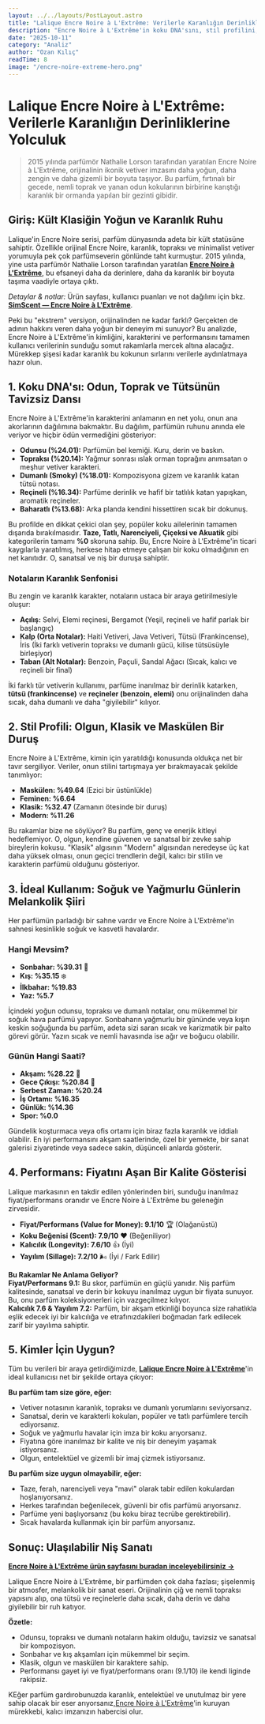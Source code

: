 ```yaml
---
layout: ../../layouts/PostLayout.astro
title: "Lalique Encre Noire à L'Extrême: Verilerle Karanlığın Derinliklerine Yolculuk"
description: "Encre Noire à L'Extrême'in koku DNA'sını, stil profilini, ideal kullanımını ve performansını kullanıcı verileriyle analiz eden kapsamlı inceleme."
date: "2025-10-11"
category: "Analiz"
author: "Ozan Kılıç"
readTime: 8
image: "/encre-noire-extreme-hero.png"
---
```


# Lalique Encre Noire à L'Extrême: Verilerle Karanlığın Derinliklerine Yolculuk

> 2015 yılında parfümör Nathalie Lorson tarafından yaratılan Encre Noire à L'Extrême, orijinalinin ikonik vetiver imzasını daha yoğun, daha zengin ve daha gizemli bir boyuta taşıyor. Bu parfüm, fırtınalı bir gecede, nemli toprak ve yanan odun kokularının birbirine karıştığı karanlık bir ormanda yapılan bir gezinti gibidir.

## Giriş: Kült Klasiğin Yoğun ve Karanlık Ruhu

Lalique'in Encre Noire serisi, parfüm dünyasında adeta bir kült statüsüne sahiptir. Özellikle orijinal Encre Noire, karanlık, topraksı ve minimalist vetiver yorumuyla pek çok parfümseverin gönlünde taht kurmuştur. 2015 yılında, yine usta parfümör Nathalie Lorson tarafından yaratılan **[Encre Noire à L'Extrême](https://www.simscent.com/p/lalique/encre-noire-lextrme)**, bu efsaneyi daha da derinlere, daha da karanlık bir boyuta taşıma vaadiyle ortaya çıktı.

*Detaylar & notlar:* Ürün sayfası, kullanıcı puanları ve not dağılımı için bkz. **[SimScent — Encre Noire à L'Extrême](https://www.simscent.com/p/lalique/encre-noire-lextrme)**.

Peki bu "ekstrem" versiyon, orijinalinden ne kadar farklı? Gerçekten de adının hakkını veren daha yoğun bir deneyim mi sunuyor? Bu analizde, Encre Noire à L'Extrême'in kimliğini, karakterini ve performansını tamamen kullanıcı verilerinin sunduğu somut rakamlarla mercek altına alacağız. Mürekkep şişesi kadar karanlık bu kokunun sırlarını verilerle aydınlatmaya hazır olun.

## 1. Koku DNA'sı: Odun, Toprak ve Tütsünün Tavizsiz Dansı

Encre Noire à L'Extrême'in karakterini anlamanın en net yolu, onun ana akorlarının dağılımına bakmaktır. Bu dağılım, parfümün ruhunu anında ele veriyor ve hiçbir ödün vermediğini gösteriyor:

- **Odunsu (%24.01):** Parfümün bel kemiği. Kuru, derin ve baskın.
- **Topraksı (%20.14):** Yağmur sonrası ıslak orman toprağını anımsatan o meşhur vetiver karakteri.
- **Dumanlı (Smoky) (%18.01):** Kompozisyona gizem ve karanlık katan tütsü notası.
- **Reçineli (%16.34):** Parfüme derinlik ve hafif bir tatlılık katan yapışkan, aromatik reçineler.
- **Baharatlı (%13.68):** Arka planda kendini hissettiren sıcak bir dokunuş.

Bu profilde en dikkat çekici olan şey, popüler koku ailelerinin tamamen dışarıda bırakılmasıdır. **Taze, Tatlı, Narenciyeli, Çiçeksi ve Akuatik** gibi kategorilerin tamamı **%0** skoruna sahip. Bu, Encre Noire à L'Extrême'in ticari kaygılarla yaratılmış, herkese hitap etmeye çalışan bir koku olmadığının en net kanıtıdır. O, sanatsal ve niş bir duruşa sahiptir.

### Notaların Karanlık Senfonisi

Bu zengin ve karanlık karakter, notaların ustaca bir araya getirilmesiyle oluşur:

- **Açılış:** Selvi, Elemi reçinesi, Bergamot (Yeşil, reçineli ve hafif parlak bir başlangıç)
- **Kalp (Orta Notalar):** Haiti Vetiveri, Java Vetiveri, Tütsü (Frankincense), İris (İki farklı vetiverin topraksı ve dumanlı gücü, kilise tütsüsüyle birleşiyor)
- **Taban (Alt Notalar):** Benzoin, Paçuli, Sandal Ağacı (Sıcak, kalıcı ve reçineli bir final)

İki farklı tür vetiverin kullanımı, parfüme inanılmaz bir derinlik katarken, **tütsü (frankincense)** ve **reçineler (benzoin, elemi)** onu orijinalinden daha sıcak, daha dumanlı ve daha "giyilebilir" kılıyor.

## 2. Stil Profili: Olgun, Klasik ve Maskülen Bir Duruş

Encre Noire à L'Extrême, kimin için yaratıldığı konusunda oldukça net bir tavır sergiliyor. Veriler, onun stilini tartışmaya yer bırakmayacak şekilde tanımlıyor:

- **Maskülen: %49.64** (Ezici bir üstünlükle)
- **Feminen: %6.64**
- **Klasik: %32.47** (Zamanın ötesinde bir duruş)
- **Modern: %11.26**

Bu rakamlar bize ne söylüyor? Bu parfüm, genç ve enerjik kitleyi hedeflemiyor. O, olgun, kendine güvenen ve sanatsal bir zevke sahip bireylerin kokusu. "Klasik" algısının "Modern" algısından neredeyse üç kat daha yüksek olması, onun geçici trendlerin değil, kalıcı bir stilin ve karakterin parfümü olduğunu gösteriyor.

## 3. İdeal Kullanım: Soğuk ve Yağmurlu Günlerin Melankolik Şiiri

Her parfümün parladığı bir sahne vardır ve Encre Noire à L'Extrême'in sahnesi kesinlikle soğuk ve kasvetli havalardır.

### Hangi Mevsim?

- **Sonbahar: %39.31** 🍂
- **Kış: %35.15** ❄️
- **İlkbahar: %19.83**
- **Yaz: %5.7**

İçindeki yoğun odunsu, topraksı ve dumanlı notalar, onu mükemmel bir soğuk hava parfümü yapıyor. Sonbaharın yağmurlu bir gününde veya kışın keskin soğuğunda bu parfüm, adeta sizi saran sıcak ve karizmatik bir palto görevi görür. Yazın sıcak ve nemli havasında ise ağır ve boğucu olabilir.

### Günün Hangi Saati?

- **Akşam: %28.22** 🌙
- **Gece Çıkışı: %20.84** 🌃
- **Serbest Zaman: %20.24**
- **İş Ortamı: %16.35**
- **Günlük: %14.36**
- **Spor: %0.0**

Gündelik koşturmaca veya ofis ortamı için biraz fazla karanlık ve iddialı olabilir. En iyi performansını akşam saatlerinde, özel bir yemekte, bir sanat galerisi ziyaretinde veya sadece sakin, düşünceli anlarda gösterir.

## 4. Performans: Fiyatını Aşan Bir Kalite Gösterisi

Lalique markasının en takdir edilen yönlerinden biri, sunduğu inanılmaz fiyat/performans oranıdır ve Encre Noire à L'Extrême bu geleneğin zirvesidir.

- **Fiyat/Performans (Value for Money): 9.1/10** 🏆 (Olağanüstü)
- **Koku Beğenisi (Scent): 7.9/10** ❤️ (Beğeniliyor)
- **Kalıcılık (Longevity): 7.6/10** 👍 (İyi)
- **Yayılım (Sillage): 7.2/10** 🌬️ (İyi / Fark Edilir)

**Bu Rakamlar Ne Anlama Geliyor?**  
**Fiyat/Performans 9.1:** Bu skor, parfümün en güçlü yanıdır. Niş parfüm kalitesinde, sanatsal ve derin bir kokuyu inanılmaz uygun bir fiyata sunuyor. Bu, onu parfüm koleksiyonerleri için vazgeçilmez kılıyor.  
**Kalıcılık 7.6 & Yayılım 7.2:** Parfüm, bir akşam etkinliği boyunca size rahatlıkla eşlik edecek iyi bir kalıcılığa ve etrafınızdakileri boğmadan fark edilecek zarif bir yayılıma sahiptir.

## 5. Kimler İçin Uygun?

Tüm bu verileri bir araya getirdiğimizde, **[Lalique Encre Noire à L'Extrême](https://www.simscent.com/p/lalique/encre-noire-lextrme)**'in ideal kullanıcısı net bir şekilde ortaya çıkıyor:

**Bu parfüm tam size göre, eğer:**

- Vetiver notasının karanlık, topraksı ve dumanlı yorumlarını seviyorsanız.
- Sanatsal, derin ve karakterli kokuları, popüler ve tatlı parfümlere tercih ediyorsanız.
- Soğuk ve yağmurlu havalar için imza bir koku arıyorsanız.
- Fiyatına göre inanılmaz bir kalite ve niş bir deneyim yaşamak istiyorsanız.
- Olgun, entelektüel ve gizemli bir imaj çizmek istiyorsanız.

**Bu parfüm size uygun olmayabilir, eğer:**

- Taze, ferah, narenciyeli veya "mavi" olarak tabir edilen kokulardan hoşlanıyorsanız.
- Herkes tarafından beğenilecek, güvenli bir ofis parfümü arıyorsanız.
- Parfüme yeni başlıyorsanız (bu koku biraz tecrübe gerektirebilir).
- Sıcak havalarda kullanmak için bir parfüm arıyorsanız.

## Sonuç: Ulaşılabilir Niş Sanatı

**[Encre Noire à L'Extrême ürün sayfasını buradan inceleyebilirsiniz →](https://www.simscent.com/p/lalique/encre-noire-lextrme)**

Lalique Encre Noire à L'Extrême, bir parfümden çok daha fazlası; şişelenmiş bir atmosfer, melankolik bir sanat eseri. Orijinalinin çiğ ve nemli topraksı yapısını alıp, ona tütsü ve reçinelerle daha sıcak, daha derin ve daha giyilebilir bir ruh katıyor.

**Özetle:**
- Odunsu, topraksı ve dumanlı notaların hakim olduğu, tavizsiz ve sanatsal bir kompozisyon.
- Sonbahar ve kış akşamları için mükemmel bir seçim.
- Klasik, olgun ve maskülen bir karaktere sahip.
- Performansı gayet iyi ve fiyat/performans oranı (9.1/10) ile kendi liginde rakipsiz.

KEğer parfüm gardırobunuzda karanlık, entelektüel ve unutulmaz bir yere sahip olacak bir eser arıyorsanız,[Encre Noire à L'Extrême](https://www.simscent.com/p/lalique/encre-noire-lextrme)'in kuruyan mürekkebi, kalıcı imzanızın habercisi olur.
